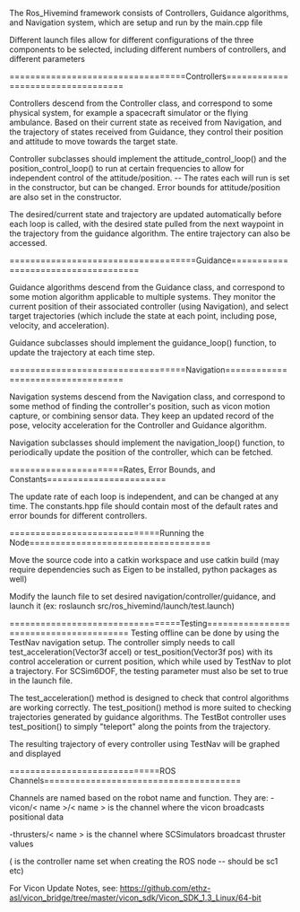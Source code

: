 The Ros_Hivemind framework consists of Controllers, Guidance algorithms, and
Navigation system, which are setup and run by the main.cpp file

Different launch files allow for different configurations of the three components
to be selected, including different numbers of controllers, and different parameters

==================================Controllers==================================

Controllers descend from the Controller class, and correspond to some physical
system, for example a spacecraft simulator or the flying ambulance. Based on
their current state as received from Navigation, and the trajectory of states
received from Guidance, they control their position and attitude to move towards
the target state.

Controller subclasses should implement the attitude_control_loop() and the
position_control_loop() to run at certain frequencies to allow for independent
control of the attitude/position. -- The rates each will run is set in the
constructor, but can be changed. Error bounds for attitude/position are also
set in the constructor.

The desired/current state and trajectory are updated automatically before each
loop is called, with the desired state pulled from the next waypoint in the
trajectory from the guidance algorithm. The entire trajectory can also be
accessed.

====================================Guidance====================================

Guidance algorithms descend from the Guidance class, and correspond to some
motion algorithm applicable to multiple systems. They monitor the current
position of their associated controller (using Navigation), and select target
trajectories (which include the state at each point, including pose, velocity,
and acceleration).

Guidance subclasses should implement the guidance_loop() function, to update
the trajectory at each time step.


==================================Navigation==================================

Navigation systems descend from the Navigation class, and correspond to some
method of finding the controller's position, such as vicon motion capture, or
combining sensor data. They keep an updated record of the pose, velocity
acceleration for the Controller and Guidance algorithm.

Navigation subclasses should implement the navigation_loop() function, to
periodically update the position of the controller, which can be fetched.

======================Rates, Error Bounds, and Constants=======================

The update rate of each loop is independent, and can be changed at any time.
The constants.hpp file should contain most of the default rates and error bounds
for different controllers.

=============================Running the Node===================================

Move the source code into a catkin workspace and use catkin build
(may require dependencies such as Eigen to be installed, python packages as well)

Modify the launch file to set desired navigation/controller/guidance, and launch
it (ex: roslaunch src/ros_hivemind/launch/test.launch)

=================================Testing=======================================
Testing offline can be done by using the TestNav navigation setup. The controller
simply needs to call test_acceleration(Vector3f accel) or test_position(Vector3f pos)
with its control acceleration or current position, which while used by TestNav to
plot a trajectory. For SCSim6DOF, the testing parameter must also be set to true in
the launch file.

The test_acceleration() method is designed to check that control algorithms are
working correctly. The test_position() method is more suited to checking trajectories
generated by guidance algorithms. The TestBot controller uses test_position() to simply
"teleport" along the points from the trajectory.

The resulting trajectory of every controller using TestNav will be graphed and displayed


=============================ROS Channels======================================

Channels are named based on the robot name and function. They are:
-vicon/< name >/< name > is the channel where the vicon broadcasts positional data

-thrusters/< name > is the channel where SCSimulators broadcast thruster values

(<name> is the controller name set when creating the ROS node -- should be sc1 etc)

For Vicon Update Notes, see:
https://github.com/ethz-asl/vicon_bridge/tree/master/vicon_sdk/Vicon_SDK_1.3_Linux/64-bit
